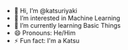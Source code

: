 - 👋 Hi, I’m @katsuriyaki
- 👀 I’m interested in Machine Learning
- 🌱 I’m currently learning Basic Things
- 😄 Pronouns: He/Him
- ⚡ Fun fact: I'm a Katsu

<!---
katsuriyaki/katsuriyaki is a ✨ special ✨ repository because its `README.md` (this file) appears on your GitHub profile.
You can click the Preview link to take a look at your changes.
--->
